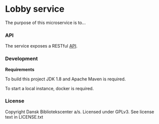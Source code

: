 Lobby service
=============

The purpose of this microservice is to...

### API

The service exposes a RESTful [API](https://raw.githubusercontent.com/DBCDK/lobby/master/API.md).

### Development

**Requirements**

To build this project JDK 1.8 and Apache Maven is required.

To start a local instance, docker is required.

### License

Copyright Dansk Bibliotekscenter a/s. Licensed under GPLv3.
See license text in LICENSE.txt
